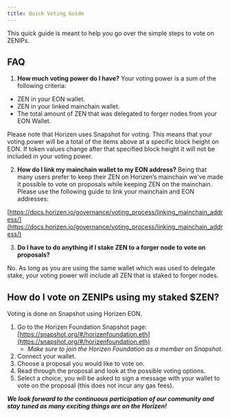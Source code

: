 ```yaml
---
title: Quick Voting Guide
---
```


This quick guide is meant to help you go over the simple steps to vote on ZENIPs.

## FAQ

1. **How much voting power do I have?**
Your voting power is a sum of the following criteria:
* ZEN in your EON wallet.
* ZEN in your linked mainchain wallet.
* The total amount of ZEN that was delegated to forger nodes from your EON Wallet.

Please note that Horizen uses Snapshot for voting. This means that your voting power will be a total of the items above at a specific block height on EON. If token values change after that specified block height it will not be included in your voting power. 

2. **How do I link my mainchain wallet to my EON address?**
Being that many users prefer to keep their ZEN on Horizen’s mainchain we’ve made it possible to vote on proposals while keeping ZEN on the mainchain. Please use the following guide to link your mainchain and EON addresses: 

[https://docs.horizen.io/governance/voting_process/linking_mainchain_address/](https://docs.horizen.io/governance/voting_process/linking_mainchain_address/)

3. **Do I have to do anything if I stake ZEN to a forger node to vote on proposals?**

No. As long as you are using the same wallet which was used to delegate stake, your voting power will include all ZEN that is staked to forger nodes.

## How do I vote on ZENIPs using my staked $ZEN?
Voting is done on Snapshot using Horizen EON. 

1. Go to the Horizen Foundation Snapshot page: [https://snapshot.org/#/horizenfoundation.eth](https://snapshot.org/#/horizenfoundation.eth) 
    - *Make sure to join the Horizen Foundation as a member on Snapshot.*
2. Connect your wallet.
3. Choose a proposal you would like to vote on.
4. Read through the proposal and look at the possible voting options. 
5. Select a choice, you will be asked to sign a message with your wallet to vote on the proposal (this does not incur any gas fees).


***We look forward to the continuous participation of our community and stay tuned as many exciting things are on the Horizen!***
